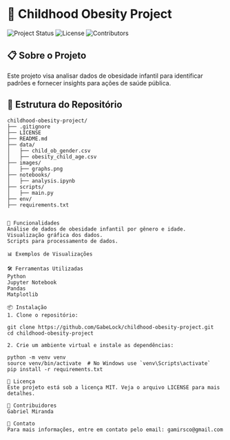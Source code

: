 # 🏥 Childhood Obesity Project

![Project Status](https://img.shields.io/badge/Status-Active-green)
![License](https://img.shields.io/badge/License-MIT-blue)
![Contributors](https://img.shields.io/badge/Contributors-1-orange)

## 📋 Sobre o Projeto
Este projeto visa analisar dados de obesidade infantil para identificar padrões e fornecer insights para ações de saúde pública.

## 📁 Estrutura do Repositório

```plaintext
childhood-obesity-project/
├── .gitignore
├── LICENSE
├── README.md
├── data/
│   ├── child_ob_gender.csv
│   ├── obesity_child_age.csv
├── images/
│   ├── graphs.png
├── notebooks/
│   ├── analysis.ipynb
├── scripts/
│   ├── main.py
├── env/
├── requirements.txt


🚀 Funcionalidades
Análise de dados de obesidade infantil por gênero e idade.
Visualização gráfica dos dados.
Scripts para processamento de dados.

📊 Exemplos de Visualizações

🛠️ Ferramentas Utilizadas
Python
Jupyter Notebook
Pandas
Matplotlib

📦 Instalação
1. Clone o repositório:

git clone https://github.com/GabeLock/childhood-obesity-project.git
cd childhood-obesity-project

2. Crie um ambiente virtual e instale as dependências:

python -m venv venv
source venv/bin/activate  # No Windows use `venv\Scripts\activate`
pip install -r requirements.txt

📝 Licença
Este projeto está sob a licença MIT. Veja o arquivo LICENSE para mais detalhes.

👥 Contribuidores
Gabriel Miranda

📧 Contato
Para mais informações, entre em contato pelo email: gamirsco@gmail.com


```